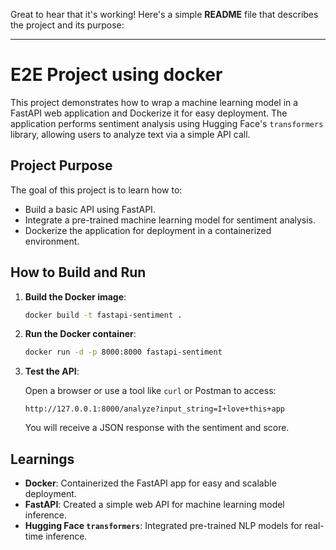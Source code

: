 Great to hear that it's working! Here's a simple **README** file that describes the project and its purpose:

---

# E2E Project using docker

This project demonstrates how to wrap a machine learning model in a FastAPI web application and Dockerize it for easy deployment. The application performs sentiment analysis using Hugging Face's `transformers` library, allowing users to analyze text via a simple API call.

## Project Purpose

The goal of this project is to learn how to:
- Build a basic API using FastAPI.
- Integrate a pre-trained machine learning model for sentiment analysis.
- Dockerize the application for deployment in a containerized environment.

## How to Build and Run

1. **Build the Docker image**:

   ```bash
   docker build -t fastapi-sentiment .
   ```

2. **Run the Docker container**:

   ```bash
   docker run -d -p 8000:8000 fastapi-sentiment
   ```

3. **Test the API**:

   Open a browser or use a tool like `curl` or Postman to access:

   ```
   http://127.0.0.1:8000/analyze?input_string=I+love+this+app
   ```

   You will receive a JSON response with the sentiment and score.

## Learnings

- **Docker**: Containerized the FastAPI app for easy and scalable deployment.
- **FastAPI**: Created a simple web API for machine learning model inference.
- **Hugging Face `transformers`**: Integrated pre-trained NLP models for real-time inference.